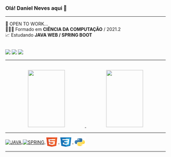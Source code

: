 ### Olá! Daniel Neves aqui 👋

***

💼 OPEN TO WORK...<br>
👨🏿‍🎓 Formado em **CIÊNCIA DA COMPUTAÇÃO** / 2021.2<br>
📈 Estudando **JAVA WEB / SPRING BOOT**  <br>
<div>
 
 
 <br>
 <a href="https://www.linkedin.com/in/danielnevesdecastro/" target="_blank"><img src="https://img.shields.io/badge/-LinkedIn-%230077B5?style=for-the-badge&logo=linkedin&logoColor=white" target="_blank"></a> 
  <a href="https://www.instagram.com/danielnevesdecastro/" target="_blank"><img src="https://img.shields.io/badge/-Instagram-%23E4405F?style=for-the-badge&logo=instagram&logoColor=white" target="_blank"></a>
  <a href = "mailto:danielnevesdecastro@gmail.com"><img src="https://img.shields.io/badge/Gmail-D14836?style=for-the-badge&logo=gmail&logoColor=white" target="_blank"></a>
  
***
 
  </div>

<br>

<div align="center">
  <a href="https://github.com/danielnevesdecastro">
  <img height="180em" width="48%" src="https://github-readme-stats.vercel.app/api?username=danielnevesdecastro&show_icons=true&theme=highcontrast&include_all_commits=true&count_private=true"/>
  <img height="180em" width="48%" src="https://github-readme-stats.vercel.app/api/top-langs/?username=danielnevesdecastro&layout=compact&langs_count=7&theme=highcontrast"/>
</div>


***
  
<div style="display: inline_block">
  <img align="center" alt="JAVA" height="50" width="60"src="https://cdn.jsdelivr.net/gh/devicons/devicon/icons/java/java-original-wordmark.svg" />
  <img align="center" alt="SPRING" height="30" width="40" src="https://cdn.jsdelivr.net/gh/devicons/devicon/icons/spring/spring-original.svg" />
  <img align="center" alt="HTML" height="30" width="40" src="https://raw.githubusercontent.com/devicons/devicon/master/icons/html5/html5-original.svg">
  <img align="center" alt="CSS" height="30" width="40" src="https://raw.githubusercontent.com/devicons/devicon/master/icons/css3/css3-original.svg">
  <img align="center" alt="PYTHON" height="30" width="40" src="https://raw.githubusercontent.com/devicons/devicon/master/icons/python/python-original.svg">
</div>

 
***


<!--
**danielnevesdecastro/danielnevesdecastro** is a ✨ _special_ ✨ repository because its `README.md` (this file) appears on your GitHub profile.


-->
